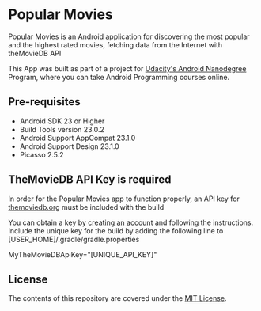 # Popular Movies

Popular Movies is an Android application for discovering the most popular and the highest rated movies, fetching data from the Internet with theMovieDB API

This App was built as part of a project for [Udacity's Android Nanodegree](https://www.udacity.com/nanodegrees-new-s/nd801) Program, where you can take Android Programming courses online.

## Pre-requisites
  * Android SDK 23 or Higher
  * Build Tools version 23.0.2
  * Android Support AppCompat 23.1.0
  * Android Support Design 23.1.0
  * Picasso 2.5.2

## TheMovieDB API Key is required

In order for the Popular Movies app to function properly, an API key for [themoviedb.org](https://www.themoviedb.org/) must be included with the build

You can obtain a key by [creating an account](https://www.themoviedb.org/account/signup) and following the instructions. Include the unique key for the build by adding the following line to [USER_HOME]/.gradle/gradle.properties

MyTheMovieDBApiKey="[UNIQUE_API_KEY]"


## License

The contents of this repository are covered under the [MIT License](LICENSE).
